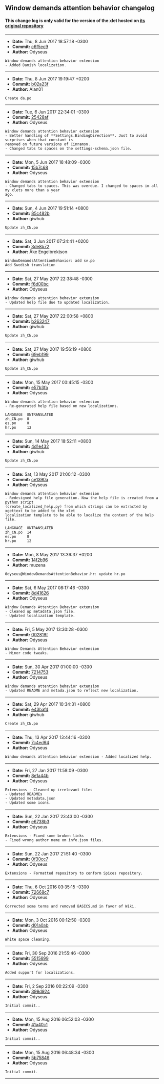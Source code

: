 ## Window demands attention behavior changelog

#### This change log is only valid for the version of the xlet hosted on [its original repository](https://github.com/Odyseus/CinnamonTools)

***

- **Date:** Thu, 8 Jun 2017 18:57:18 -0300
- **Commit:** [c6f5ec9](https://github.com/Odyseus/CinnamonTools/commit/c6f5ec9)
- **Author:** Odyseus

```
Window demands attention behavior extension
- Added Danish localization.
```

***

- **Date:** Thu, 8 Jun 2017 19:19:47 +0200
- **Commit:** [b02a23f](https://github.com/Odyseus/CinnamonTools/commit/b02a23f)
- **Author:** Alan01

```
Create da.po

```

***

- **Date:** Tue, 6 Jun 2017 22:34:01 -0300
- **Commit:** [25428af](https://github.com/Odyseus/CinnamonTools/commit/25428af)
- **Author:** Odyseus

```
Window demands attention behavior extension
- Better handling of **Settings.BindingDirection**. Just to avoid surprises when that constant is
removed on future versions of Cinnamon.
- Changed tabs to spaces on the settings-schema.json file.

```

***

- **Date:** Mon, 5 Jun 2017 16:48:09 -0300
- **Commit:** [15b7c68](https://github.com/Odyseus/CinnamonTools/commit/15b7c68)
- **Author:** Odyseus

```
Window demands attention behavior extension
- Changed tabs to spaces. This was overdue. I changed to spaces in all my xlets more than a year
ago.

```

***

- **Date:** Sun, 4 Jun 2017 19:51:14 +0800
- **Commit:** [85c482b](https://github.com/Odyseus/CinnamonTools/commit/85c482b)
- **Author:** giwhub

```
Update zh_CN.po

```

***

- **Date:** Sat, 3 Jun 2017 07:24:41 +0200
- **Commit:** [3de8b72](https://github.com/Odyseus/CinnamonTools/commit/3de8b72)
- **Author:** Åke Engelbrektson

```
WindowDemandsAttentionBehavior: add sv.po
Add Swedish translation
```

***

- **Date:** Sat, 27 May 2017 22:38:48 -0300
- **Commit:** [f6d00bc](https://github.com/Odyseus/CinnamonTools/commit/f6d00bc)
- **Author:** Odyseus

```
Window demands attention behavior extension
- Updated help file due to updated localization.

```

***

- **Date:** Sat, 27 May 2017 22:00:58 +0800
- **Commit:** [b263247](https://github.com/Odyseus/CinnamonTools/commit/b263247)
- **Author:** giwhub

```
Update zh_CN.po

```

***

- **Date:** Sat, 27 May 2017 19:56:19 +0800
- **Commit:** [69eb199](https://github.com/Odyseus/CinnamonTools/commit/69eb199)
- **Author:** giwhub

```
Update zh_CN.po

```

***

- **Date:** Mon, 15 May 2017 00:45:15 -0300
- **Commit:** [e57b3fa](https://github.com/Odyseus/CinnamonTools/commit/e57b3fa)
- **Author:** Odyseus

```
Window demands attention behavior extension
- Re-generated help file based on new localizations.

LANGUAGE  UNTRANSLATED
zh_CN.po  0
es.po     0
hr.po     12

```

***

- **Date:** Sun, 14 May 2017 18:52:11 +0800
- **Commit:** [4d1e432](https://github.com/Odyseus/CinnamonTools/commit/4d1e432)
- **Author:** giwhub

```
Update zh_CN.po

```

***

- **Date:** Sat, 13 May 2017 21:00:12 -0300
- **Commit:** [ce1390a](https://github.com/Odyseus/CinnamonTools/commit/ce1390a)
- **Author:** Odyseus

```
Window demands attention behavior extension
- Redesigned help file generation. Now the help file is created from a python script
(create_localized_help.py) from which strings can be extracted by xgettext to be added to the xlet
localization template to be able to localize the content of the help file.

LANGUAGE  UNTRANSLATED
zh_CN.po  14
es.po     0
hr.po     12

```

***

- **Date:** Mon, 8 May 2017 13:36:37 +0200
- **Commit:** [14f2b96](https://github.com/Odyseus/CinnamonTools/commit/14f2b96)
- **Author:** muzena

```
0dyseus@WindowDemandsAttentionBehavior.hr: update hr.po

```

***

- **Date:** Sat, 6 May 2017 08:17:46 -0300
- **Commit:** [8d41626](https://github.com/Odyseus/CinnamonTools/commit/8d41626)
- **Author:** Odyseus

```
Window Demands Attention Behavior extension
- Cleaned up metadata.json file.
- Updated localization template.

```

***

- **Date:** Fri, 5 May 2017 13:30:28 -0300
- **Commit:** [002818f](https://github.com/Odyseus/CinnamonTools/commit/002818f)
- **Author:** Odyseus

```
Window Demands Attention Behavior extension
- Minor code tweaks.

```

***

- **Date:** Sun, 30 Apr 2017 01:00:00 -0300
- **Commit:** [7214753](https://github.com/Odyseus/CinnamonTools/commit/7214753)
- **Author:** Odyseus

```
Window demands attention behavior extension
- Updated README and metada.json to reflect new localization.

```

***

- **Date:** Sat, 29 Apr 2017 10:34:31 +0800
- **Commit:** [e43baf4](https://github.com/Odyseus/CinnamonTools/commit/e43baf4)
- **Author:** giwhub

```
Create zh_CN.po

```

***

- **Date:** Thu, 13 Apr 2017 13:44:16 -0300
- **Commit:** [7c4ed64](https://github.com/Odyseus/CinnamonTools/commit/7c4ed64)
- **Author:** Odyseus

```
Window demands attention behavior extension - Added localized help.

```

***
- **Date:** Fri, 27 Jan 2017 11:58:09 -0300
- **Commit:** [8e1a44b](https://github.com/Odyseus/CinnamonTools/commit/8e1a44b)
- **Author:** Odyseus

```
Extensions - Cleaned up irrelevant files
- Updated READMEs
- Updated metadata.json
- Updated some icons.

```

***

- **Date:** Sun, 22 Jan 2017 23:43:00 -0300
- **Commit:** [e6738b3](https://github.com/Odyseus/CinnamonTools/commit/e6738b3)
- **Author:** Odyseus

```
Extensions - Fixed some broken links
- Fixed wrong author name on info.json files.

```

***

- **Date:** Sun, 22 Jan 2017 21:51:40 -0300
- **Commit:** [0f30cc7](https://github.com/Odyseus/CinnamonTools/commit/0f30cc7)
- **Author:** Odyseus

```
Extensions - Formatted repository to conform Spices repository.

```

***

- **Date:** Thu, 6 Oct 2016 03:35:15 -0300
- **Commit:** [72668c7](https://github.com/Odyseus/CinnamonTools/commit/72668c7)
- **Author:** Odyseus

```
Corrected some terms and removed BASICS.md in favor of Wiki.

```

***

- **Date:** Mon, 3 Oct 2016 00:12:50 -0300
- **Commit:** [d01a0ab](https://github.com/Odyseus/CinnamonTools/commit/d01a0ab)
- **Author:** Odyseus

```
White space cleaning.

```

***

- **Date:** Fri, 30 Sep 2016 21:55:46 -0300
- **Commit:** [5515699](https://github.com/Odyseus/CinnamonTools/commit/5515699)
- **Author:** Odyseus

```
Added support for localizations.

```

***

- **Date:** Fri, 2 Sep 2016 00:22:09 -0300
- **Commit:** [399d924](https://github.com/Odyseus/CinnamonTools/commit/399d924)
- **Author:** Odyseus

```
Initial commit..

```

***

- **Date:** Mon, 15 Aug 2016 06:52:03 -0300
- **Commit:** [41a40c1](https://github.com/Odyseus/CinnamonTools/commit/41a40c1)
- **Author:** Odyseus

```
Initial commit..

```

***

- **Date:** Mon, 15 Aug 2016 06:48:34 -0300
- **Commit:** [5b75846](https://github.com/Odyseus/CinnamonTools/commit/5b75846)
- **Author:** Odyseus

```
Initial commit.

```

***
